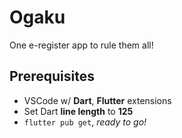 # Ogaku
One e-register app to rule them all!

## Prerequisites
- VSCode w/ **Dart**, **Flutter** extensions
- Set Dart **line length** to **125**
- `flutter pub get`, *ready to go!*